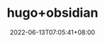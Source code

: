 ---
title: "hugo+obsidian"
description: 
date: 2022-06-13T07:05:41+08:00
image: 
math: 
license: 
hidden: false
comments: true
categories: ['']
tags: ['']
draft: true
lastmod: '2022-05-18'
---